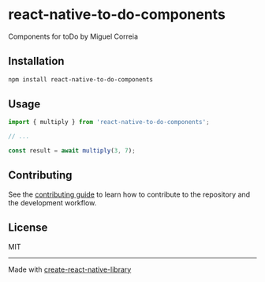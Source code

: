 # react-native-to-do-components

Components for toDo by Miguel Correia

## Installation

```sh
npm install react-native-to-do-components
```

## Usage

```js
import { multiply } from 'react-native-to-do-components';

// ...

const result = await multiply(3, 7);
```

## Contributing

See the [contributing guide](CONTRIBUTING.md) to learn how to contribute to the repository and the development workflow.

## License

MIT

---

Made with [create-react-native-library](https://github.com/callstack/react-native-builder-bob)
